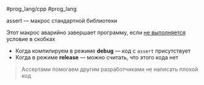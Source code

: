 #prog_lang/cpp #prog_lang 

assert — макрос стандартной библиотеки

Этот макрос аварийно завершает программу, если <u>не выполняется</u> условие в скобках

- Когда компилируем в режиме **debug** — код с `assert` присутствует
- Когда в режиме **release** — можно считать, что этого кода нет

> Ассертами помогаем другим разработчиками не написать плохой код